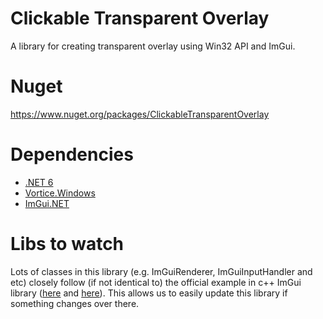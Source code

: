 # Clickable Transparent Overlay
A library for creating transparent overlay using Win32 API and ImGui.

# Nuget

https://www.nuget.org/packages/ClickableTransparentOverlay

# Dependencies

* [.NET 6](https://dotnet.microsoft.com/en-us/download/dotnet/6.0)
* [Vortice.Windows](https://github.com/amerkoleci/Vortice.Windows)
* [ImGui.NET](https://github.com/mellinoe/ImGui.NET/)

# Libs to watch

Lots of classes in this library (e.g. ImGuiRenderer, ImGuiInputHandler and etc) closely
follow (if not identical to) the official example in c++ ImGui library
([here](https://github.com/ocornut/imgui/blob/master/backends/imgui_impl_dx11.cpp#L15 "Last changelog looked was 2021-06-29")
and [here](https://github.com/ocornut/imgui/blob/master/backends/imgui_impl_win32.cpp#L37 "Last changelog looked was 2022-01-26")).
This allows us to easily update this library if something changes over there.